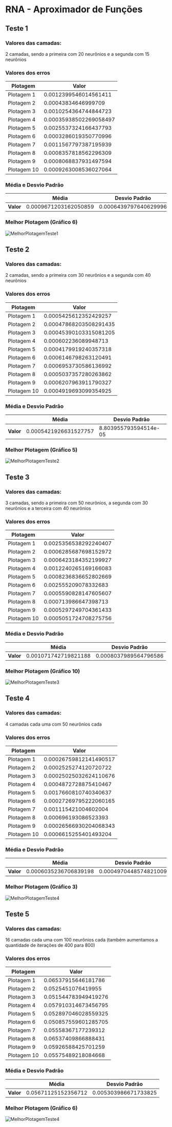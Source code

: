 # RNA - Aproximador de Funções

## Teste 1
### Valores das camadas: 
2 camadas, sendo a primeira com 20 neurônios e a segunda com 15 neurônios<br>

### Valores dos erros
| Plotagem   | Valor                         |
|------------|-------------------------------|
| Plotagem 1 | 0.0012399546014561411         |
| Plotagem 2 | 0.00043834646999709           |
| Plotagem 3 | 0.0010254364744844723         |
| Plotagem 4 | 0.00035938502269058497        |
| Plotagem 5 | 0.0025537324166437793         |
| Plotagem 6 | 0.0003286019350770996         |
| Plotagem 7 | 0.0011567797387195939         |
| Plotagem 8 | 0.0008357818562296309         |
| Plotagem 9 | 0.0008068837931497594         |
| Plotagem 10| 0.0009263008536027064         |

### Média e Desvio Padrão
|                 | Média                         | Desvio Padrão                |
|-----------------|-------------------------------|------------------------------|
| **Valor**       | 0.0009671203162050859         | 0.0006439797640629996        |

### Melhor Plotagem (Gráfico 6)
![MelhorPlotagemTeste1](Teste1_Plotagens/Teste1_Treinamento6.png)

## Teste 2
### Valores das camadas: 
2 camadas, sendo a primeira com 30 neurônios e a segunda com 40 neurônios<br>

### Valores dos erros
| Plotagem   | Valor                         |
|------------|-------------------------------|
| Plotagem 1 | 0.0005425612352429257         |
| Plotagem 2 | 0.00047868203508291435        |
| Plotagem 3 | 0.00045390103315081205        |
| Plotagem 4 | 0.000602236089948713          |
| Plotagem 5 | 0.0004179919240357318         |
| Plotagem 6 | 0.0006146798263120491         |
| Plotagem 7 | 0.0006953730586136992         |
| Plotagem 8 | 0.0005037357280263862         |
| Plotagem 9 | 0.0006207963911790327         |
| Plotagem 10| 0.0004919693099354925         |

### Média e Desvio Padrão
|                 | Média                         | Desvio Padrão                |
|-----------------|-------------------------------|------------------------------|
| **Valor**       | 0.0005421926631527757         | 8.803955793594514e-05        |

### Melhor Plotagem (Gráfico 5)
![MelhorPlotagemTeste2](Teste2_Plotagens/Teste2_Treinamento5.png)

## Teste 3
### Valores das camadas: 
3 camadas, sendo a primeira com 50 neurônios, a segunda com 30 neurônios e a terceira com 40 neurônios <br>

### Valores dos erros
| Plotagem   | Valor                         |
|------------|-------------------------------|
| Plotagem 1 | 0.0025356538292240407         |
| Plotagem 2 | 0.0006285687698152972         |
| Plotagem 3 | 0.0006423184352199927         |
| Plotagem 4 | 0.0012240265169166083         |
| Plotagem 5 | 0.0008236836652802669         |
| Plotagem 6 | 0.002555209078332683          |
| Plotagem 7 | 0.0005590828147605607         |
| Plotagem 8 | 0.000713986647398713          |
| Plotagem 9 | 0.0005297249704361433         |
| Plotagem 10| 0.0005051724708275756         |

### Média e Desvio Padrão
|                 | Média                         | Desvio Padrão                |
|-----------------|-------------------------------|------------------------------|
| **Valor**       | 0.001071742719821188         | 0.0008037989564796586         |

### Melhor Plotagem (Gráfico 10)
![MelhorPlotagemTeste3](Teste3_Plotagens/Teste3_Treinamento10.png)

## Teste 4
### Valores das camadas: 
4 camadas cada uma com 50 neurônios cada<br>

### Valores dos erros
| Plotagem   | Valor                         |
|------------|-------------------------------|
| Plotagem 1 | 0.00026759812141490517        |
| Plotagem 2 | 0.0002525274120720722         |
| Plotagem 3 | 0.00025025032624110676        |
| Plotagem 4 | 0.0004872728875410467         |
| Plotagem 5 | 0.0017660810740340637         |
| Plotagem 6 | 0.00027269795222060165        |
| Plotagem 7 | 0.001115421004602004          |
| Plotagem 8 | 0.000696193086523393          |
| Plotagem 9 | 0.00026566930204068343        |
| Plotagem 10| 0.0006615255401493204         |

### Média e Desvio Padrão
|                 | Média                         | Desvio Padrão                |
|-----------------|-------------------------------|------------------------------|
| **Valor**       | 0.0006035236706839198         | 0.0004970448574821009        |

### Melhor Plotagem (Gráfico 3)
![MelhorPlotagemTeste4](Teste4_Plotagens/Teste4_Treinamento3.png)

## Teste 5
### Valores das camadas: 
16 camadas cada uma com 100 neurônios cada (também aumentamos a quantidade de iterações de 400 para 800)<br>

### Valores dos erros
| Plotagem   | Valor                         |
|------------|-------------------------------|
| Plotagem 1 | 0.06537915646181786           |
| Plotagem 2 | 0.0525451076419955            |
| Plotagem 3 | 0.051544783949419276          |
| Plotagem 4 | 0.057910314673456795          |
| Plotagem 5 | 0.052897046028559325          |
| Plotagem 6 | 0.050857559601285705          |
| Plotagem 7 | 0.05558367177239312           |
| Plotagem 8 | 0.06537409866888431           |
| Plotagem 9 | 0.05926588425701259           |
| Plotagem 10| 0.05575489218084668           |

### Média e Desvio Padrão
|                 | Média                         | Desvio Padrão                |
|-----------------|-------------------------------|------------------------------|
| **Valor**       | 0.05671125152356712           | 0.005303986671733825         |

### Melhor Plotagem (Gráfico 6)
![MelhorPlotagemTeste4](Teste5_Plotagens/Teste5_Treinamento6.png)
